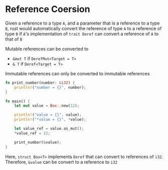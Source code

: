 # Reference Coersion

Given a reference to a type `A`, and a parameter that is a reference to a type
`B`, rust would automatically convert the reference of type `A` to a reference
of type `B` if `A`'s implementation of `trait Deref` can convert a reference of
`A` to that of `B`

Mutable references can be converted to

- `&mut T` if `DerefMut<Target = T>`
- `& T` if `Deref<Target = T>`

Immutable references can only be converted to immutable references

```rust
fn print_number(number: &i32) {
    println!("number = {}", number);
}

fn main() {
    let mut value = Box::new(12);

    println!("value = {}", value);
    println!("*value = {}", *value);

    let value_ref = value.as_mut();
    *value_ref = 22;

    print_number(&value);
}
```

Here, `struct Box<T>` implements `Deref` that can convert to references of
`i32`. Therefore, `&value` can be convert to a reference to `i32`
